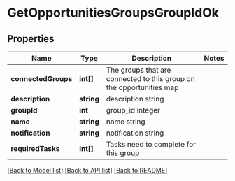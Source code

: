 # GetOpportunitiesGroupsGroupIdOk

## Properties
Name | Type | Description | Notes
------------ | ------------- | ------------- | -------------
**connectedGroups** | **int[]** | The groups that are connected to this group on the opportunities map | 
**description** | **string** | description string | 
**groupId** | **int** | group_id integer | 
**name** | **string** | name string | 
**notification** | **string** | notification string | 
**requiredTasks** | **int[]** | Tasks need to complete for this group | 

[[Back to Model list]](../README.md#documentation-for-models) [[Back to API list]](../README.md#documentation-for-api-endpoints) [[Back to README]](../README.md)



